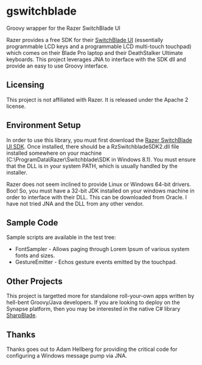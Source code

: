 gswitchblade
============

Groovy wrapper for the Razer SwitchBlade UI

Razer provides a free SDK for their [SwitchBlade UI](http://www.razerzone.com/switchblade-ui) (essentially programmable LCD keys and a programmable LCD multi-touch touchpad) which comes on their Blade Pro laptop and their DeathStalker Ultimate keyboards.  This project leverages JNA to interface with the SDK dll and provide an easy to use Groovy interface.

Licensing
---------
This project is not affiliated with Razer.  It is released under the Apache 2 license.


Environment Setup
-----------------
In order to use this library, you must first download the [Razer SwitchBlade UI SDK](http://developer.razerzone.com/sbui/sbui-sdk/).  Once installed, there should be a RzSwitchbladeSDK2.dll file installed somewhere on your machine (C:\ProgramData\Razer\Switchblade\SDK in Windows 8.1).  You must ensure that the DLL is in your system PATH, which is usually handled by the installer.

Razer does not seem inclined to provide Linux or Windows 64-bit drivers.  Boo!  So, you must have a 32-bit JDK installed on your windows machine in order to interface with their DLL.  This can be downloaded from Oracle.  I have not tried JNA and the DLL from any other vendor.

Sample Code
-----------
Sample scripts are available in the test tree:

- FontSampler - Allows paging through Lorem Ipsum of various system fonts and sizes.
- GestureEmitter - Echos gesture events emitted by the touchpad.

Other Projects
--------------
This project is targetted more for standalone roll-your-own apps written by hell-bent Groovy/Java developers.  If you are looking to deploy on the Synapse platform, then you may be interested in the native C# library [SharpBlade](https://github.com/SharpBlade/SharpBlade).

Thanks
------
Thanks goes out to Adam Hellberg for providing the critical code for configuring a Windows message pump via JNA.  
